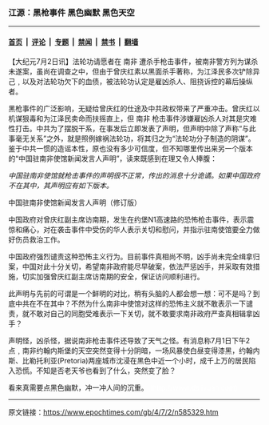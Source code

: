 ### 江源：黑枪事件 黑色幽默 黑色天空

---

#### [首页](../../../..?n585329) &nbsp;|&nbsp; [评论](../../../../../epoch-comment?n585329) &nbsp;|&nbsp; [专题](../../../../../epoch-special?n585329) &nbsp;|&nbsp; [禁闻](../../../../../epoch-news?n585329) &nbsp;|&nbsp; [禁书](../../../../../books?n585329) &nbsp;|&nbsp; [翻墙](https://github.com/gfw-breaker/nogfw/blob/master/README.md?n585329)


<div class="post_content" id="artbody" itemprop="articleBody">
 <!-- article content begin -->
 <p>
  【大纪元7月2日讯】法轮功请愿者在
  <ok href="https://www.epochtimes.com/gb/tag/%E5%8D%97%E9%9D%9E.html">
   南非
  </ok>
  遭杀手枪击事件，被南非警方列为谋杀未遂案，虽尚在调查之中，但由于曾庆红素以黑面杀手著称，为江泽民多次铲除异己﹐以及对法轮功欠下的血债，被法轮功认定是雇凶杀人、阻挠诉控的幕后操纵者。
 </p>
 <p>
  黑枪事件的广泛影响，无疑给曾庆红的仕途及中共政权带来了严重冲击。曾庆红以机谋狠毒和为江泽民卖命而扶摇直上，但
  <ok href="https://www.epochtimes.com/gb/tag/%E5%8D%97%E9%9D%9E.html">
   南非
  </ok>
  枪击事件涉嫌雇凶杀人对其是灾难性打击。中共为了摆脱干系，在事发后立即发表了声明，但声明中除了声称“与此事毫无关系”之外，就是照例嫁祸法轮功，将其归之为“法轮功分子制造的阴谋”。鉴于中共一惯的造谣本性，原也没有多少可信度，但不知哪里传出来另一个版本的“中国驻南非使馆新闻发言人声明”，读来既感到在理又令人捧腹：
 </p>
 <p>
  <i>
   中国驻南非使馆就枪击事件的声明很不正常，传出的消息十分诡谲。如果中国政府不在其中，其声明应有如下版本。
  </i>
 </p>
 <p>
  中国驻南非使馆新闻发言人声明（修订版）
 </p>
 <p>
  中国政府对曾庆红副主席访南期，发生在约堡N1高速路的恐怖枪击事件，表示震惊和痛心，对在袭击事件中受伤的华人表示关切和慰问，并指示驻南使馆要全力做好伤员救治工作。
 </p>
 <p>
  中国政府强烈谴责这种恐怖主义行为。目前事件真相尚不明，凶手尚未完全缉拿归案，中国对此十分关切，希望南非政府能尽早破案，依法严惩凶手，并采取有效措施，切实加强曾庆红副主席访南期的安全，保证访问顺利进行。
 </p>
 <p>
  此声明与先前的可谓是一个鲜明的对比，稍有头脑的人都会想一想：可不是吗？到底中共在不在其中？不然为什么南非中使馆对这样的恐怖主义就不敢表示一下谴责，就不敢对自己的同胞受难表示一下关切，就不敢要求南非政府严查真相辑拿凶手？
 </p>
 <p>
  声明怪，凶杀怪，据说南非枪击事件还导致了天气之怪。有消息称7月1日下午2点﹐南非约翰内斯堡的天空突然变得十分阴暗，一场风暴使白昼变得漆黑，约翰内斯、比勒托利亚(Pretoria)两座城市沈浸在黑色中近一个小时，成千上万的居民陷入恐慌。不知是否老天爷也看到了什么，突然变了脸？
 </p>
 <p>
  看来真需要点黑色幽默，冲一冲人间的沉重。
  <font color="#ffffff">
   (http://www.dajiyuan.com)
  </font>
 </p>
 <!-- article content end -->
 <div id="below_article_ad">
 </div>
</div>


---

原文链接：https://www.epochtimes.com/gb/4/7/2/n585329.htm